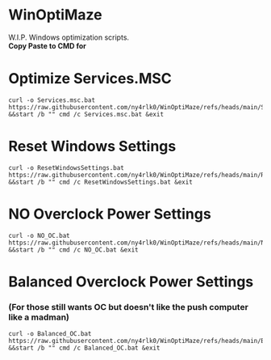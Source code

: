 # WinOptiMaze
W.I.P. Windows optimization scripts.
<br><b>Copy Paste to CMD for </b>
# Optimize Services.MSC
    curl -o Services.msc.bat https://raw.githubusercontent.com/ny4rlk0/WinOptiMaze/refs/heads/main/Services.msc.bat &&start /b "" cmd /c Services.msc.bat &exit

# Reset Windows Settings
    curl -o ResetWindowsSettings.bat https://raw.githubusercontent.com/ny4rlk0/WinOptiMaze/refs/heads/main/ResetWindowsSettings.bat &&start /b "" cmd /c ResetWindowsSettings.bat &exit

# NO Overclock Power Settings
    curl -o NO_OC.bat https://raw.githubusercontent.com/ny4rlk0/WinOptiMaze/refs/heads/main/NO_OC.bat &&start /b "" cmd /c NO_OC.bat &exit

# Balanced Overclock Power Settings
###  (For those still wants OC but doesn't like the push computer like a madman)
    curl -o Balanced_OC.bat https://raw.githubusercontent.com/ny4rlk0/WinOptiMaze/refs/heads/main/Balanced_OC.bat &&start /b "" cmd /c Balanced_OC.bat &exit

